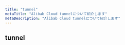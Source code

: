 ```yaml
---
title: "tunnel"
metaTitle: "Alibab Cloud tunnelについて紹介します"
metaDescription: "Alibab Cloud tunnelについて紹介します"
---
```


## tunnel

